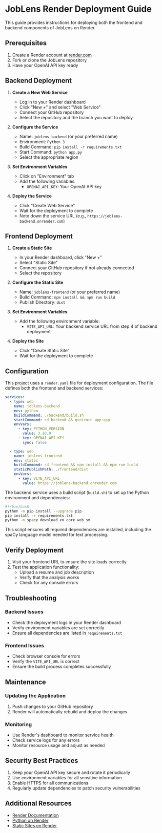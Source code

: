 # JobLens Render Deployment Guide

This guide provides instructions for deploying both the frontend and backend components of JobLens on Render.

## Prerequisites

1. Create a Render account at [render.com](https://render.com)
2. Fork or clone the JobLens repository
3. Have your OpenAI API key ready

## Backend Deployment

1. **Create a New Web Service**
   - Log in to your Render dashboard
   - Click "New +" and select "Web Service"
   - Connect your GitHub repository
   - Select the repository and the branch you want to deploy

2. **Configure the Service**
   - Name: `joblens-backend` (or your preferred name)
   - Environment: `Python 3`
   - Build Command: `pip install -r requirements.txt`
   - Start Command: `python app.py`
   - Select the appropriate region

3. **Set Environment Variables**
   - Click on "Environment" tab
   - Add the following variables:
     - `OPENAI_API_KEY`: Your OpenAI API key

4. **Deploy the Service**
   - Click "Create Web Service"
   - Wait for the deployment to complete
   - Note down the service URL (e.g., `https://joblens-backend.onrender.com`)

## Frontend Deployment

1. **Create a Static Site**
   - In your Render dashboard, click "New +"
   - Select "Static Site"
   - Connect your GitHub repository if not already connected
   - Select the repository

2. **Configure the Static Site**
   - Name: `joblens-frontend` (or your preferred name)
   - Build Command: `npm install && npm run build`
   - Publish Directory: `dist`

3. **Set Environment Variables**
   - Add the following environment variable:
     - `VITE_API_URL`: Your backend service URL from step 4 of backend deployment

4. **Deploy the Site**
   - Click "Create Static Site"
   - Wait for the deployment to complete

## Configuration

This project uses a `render.yaml` file for deployment configuration. The file defines both the frontend and backend services:

```yaml
services:
  - type: web
    name: joblens-backend
    env: python
    buildCommand: ./backend/build.sh
    startCommand: cd backend && gunicorn app:app
    envVars:
      - key: PYTHON_VERSION
        value: 3.10.0
      - key: OPENAI_API_KEY
        sync: false

  - type: web
    name: joblens-frontend
    env: static
    buildCommand: cd frontend && npm install && npm run build
    staticPublishPath: ./frontend/dist
    envVars:
      - key: VITE_API_URL
        value: https://joblens-backend.onrender.com
```

The backend service uses a build script (`build.sh`) to set up the Python environment and dependencies:

```bash
#!/bin/bash
python -m pip install --upgrade pip
pip install -r requirements.txt
python -m spacy download en_core_web_sm
```

This script ensures all required dependencies are installed, including the spaCy language model needed for text processing.

## Verify Deployment

1. Visit your frontend URL to ensure the site loads correctly
2. Test the application functionality:
   - Upload a resume and job description
   - Verify that the analysis works
   - Check for any console errors

## Troubleshooting

### Backend Issues

- Check the deployment logs in your Render dashboard
- Verify environment variables are set correctly
- Ensure all dependencies are listed in `requirements.txt`

### Frontend Issues

- Check browser console for errors
- Verify the `VITE_API_URL` is correct
- Ensure the build process completes successfully

## Maintenance

### Updating the Application

1. Push changes to your GitHub repository
2. Render will automatically rebuild and deploy the changes

### Monitoring

- Use Render's dashboard to monitor service health
- Check service logs for any errors
- Monitor resource usage and adjust as needed

## Security Best Practices

1. Keep your OpenAI API key secure and rotate it periodically
2. Use environment variables for all sensitive information
3. Enable HTTPS for all communications
4. Regularly update dependencies to patch security vulnerabilities

## Additional Resources

- [Render Documentation](https://render.com/docs)
- [Python on Render](https://render.com/docs/deploy-python)
- [Static Sites on Render](https://render.com/docs/static-sites)